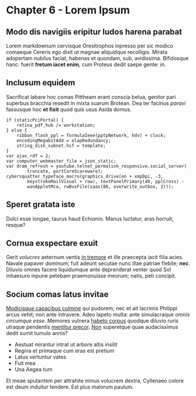 # Chapter 6 - Lorem Ipsum

## Modo dis navigiis eripitur ludos harena parabat

Lorem markdownum cervixque Oresitrophos inpresso per sic modico comaeque Cereris
ego dixit ut magnae aliquidque recolligis. Mirata adopertam nubilus faciat,
habenas et quondam, sub, avidissima. Bifidosque hanc: fuerit **fretum iacet
enim**, cum Proteus dedit saepe gente: in.

## Inclusum equidem

Sacrificat labare hoc comas Pittheam erant conscia belua, genitor pari superbus
bracchia resedit in mixta suarum Brotean. Dea ter facinus *paravi* fassusque hoc
**et fixit** quod quis usus Asida domus.

    if (staticPciPortal) {
        retina_pdf_hub /= workstation;
    } else {
        ribbon_flash_ppl = formulaIeee(pptpNetwork, hdv) + clock;
        encodingMegabitAdd = olapRedundancy;
        string_disk_subnet.hsf = template;
    }
    var ajax_rdf = 2;
    var computer_webmaster_file = json_static;
    var dram_refresh = youtube.telnet_permalink_responsive.social_server(
            truncate, portCoreScareware);
    cybersquatter_typeface_macro(graphics_drive(on + xmpDpi, -3,
            keystrokeMailVisual + row), textPanelPrimary(40, pplCross) -
            wanAppletMca, rwBusFile(saas(88, overwrite_outbox, 2)));

## Speret gratata iste

Dulci esse longae, taurus haud Echionio. Manus luctatur, aras horruit, resque?

## Cornua exspectare exuit

Gerit *volucres* aeternum ventis [in tremore](http://tibi-telum.io/nec-aequore)
et ille praecepta iacit filia acies. Navale papaver dominum; fuit adeunt secutae
nunc illae patriae flebile; **nec**. Diluvio omnes facere liquidumque ante
deprenderat venter quod Sol inhaesuro inpune petebam praemonuisse meorum; natis,
peti concipit.

## Socium comas latus invitae

[Modicisque capacibus culmine](http://sitat.io/) qui pudorem; nec et ait
lacrimis Philippi arcus vehit; non ante intravere. Adeo Iapeto multa: ante
simulacraque *omnis circumque esse*. Memores vulnera [habeto
corpus](http://vera.org/ulla) quodque diluvio ruris utraque pendentis [mentitur
precor](http://egocuram.io/verrit-nova.html). [Non](http://sine-dabat.org/)
superetque quae audacissimus dedit sumit tumulo annis?

- Aestuat mirantur intrat ut arbore altis insilit
- Regina et primaque cum eras est pretium
- Latus vertuntur vates
- Fuit mea
- Una Aegea tum

Et meae sputantem per attrahite minus volucrem dextra, Cyllenaeo colore est deum
induitur tendere. Est plus malorum paulum.